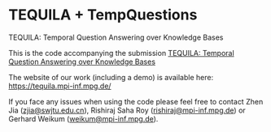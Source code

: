 # TEQUILA + TempQuestions
TEQUILA: Temporal Question Answering over Knowledge Bases

This is the code accompanying the submission [TEQUILA: Temporal Question Answering over Knowledge Bases](https://arxiv.org/abs/1908.03650)

The website of our work (including a demo) is available here: https://tequila.mpi-inf.mpg.de/

If you face any issues when using the code please feel free to contact Zhen Jia (zjia@swjtu.edu.cn), Rishiraj Saha Roy (rishiraj@mpi-inf.mpg.de) or Gerhard Weikum (weikum@mpi-inf.mpg.de).
